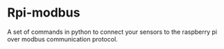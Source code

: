 # Rpi-modbus

A set of commands in python to connect your sensors to the raspberry pi over modbus communication protocol.
